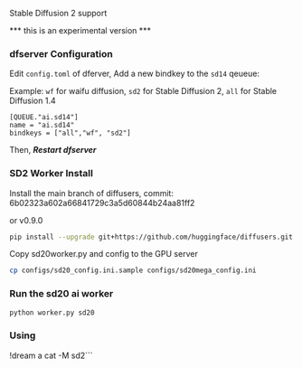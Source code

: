 Stable Diffusion 2 support

*** this is an experimental version ***

### dfserver Configuration

Edit `config.toml` of dferver, Add a new bindkey to the `sd14` qeueue: 

Example: `wf` for waifu diffusion, `sd2` for Stable Diffusion 2, `all` for Stable Diffusion 1.4

```
[QUEUE."ai.sd14"]
name = "ai.sd14"
bindkeys = ["all","wf", "sd2"]
```

Then, ***Restart dfserver***

### SD2 Worker Install 

Install the main branch of diffusers, commit: 6b02323a602a66841729c3a5d60844b24aa81ff2 

or v0.9.0

```bash
pip install --upgrade git+https://github.com/huggingface/diffusers.git transformers accelerate scipy
```

Copy sd20worker.py and config to the GPU server

```bash
cp configs/sd20_config.ini.sample configs/sd20mega_config.ini 
```

### Run the sd20 ai worker
```bash
python worker.py sd20
```

### Using

!dream a cat -M sd2```

